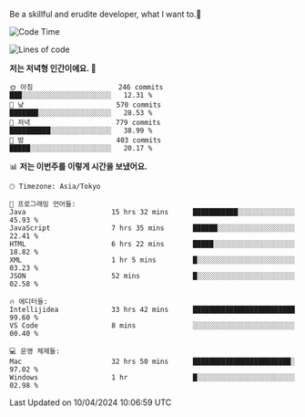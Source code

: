 Be a skillful and erudite developer, what I want to.👶

<!--START_SECTION:waka-->
![Code Time](http://img.shields.io/badge/Code%20Time-680%20hrs%2042%20mins-blue)

![Lines of code](https://img.shields.io/badge/%EC%A0%80%EB%8A%94%20%EC%97%AC%ED%83%9C%EA%B9%8C%EC%A7%80%20-1.2%20million%20%EC%A4%84%EC%9D%98%20%EC%BD%94%EB%93%9C%EB%A5%BC%20%EC%9E%91%EC%84%B1%ED%96%88%EC%96%B4%EC%9A%94.-blue)

**저는 저녁형 인간이에요. 🦉** 

```text
🌞 아침                     246 commits         ███░░░░░░░░░░░░░░░░░░░░░░   12.31 % 
🌆 낮　                     570 commits         ███████░░░░░░░░░░░░░░░░░░   28.53 % 
🌃 저녁                     779 commits         ██████████░░░░░░░░░░░░░░░   38.99 % 
🌙 밤　                     403 commits         █████░░░░░░░░░░░░░░░░░░░░   20.17 % 
```


📊 **저는 이번주를 이렇게 시간을 보냈어요.** 

```text
🕑︎ Timezone: Asia/Tokyo

💬 프로그래밍 언어들: 
Java                     15 hrs 32 mins      ███████████░░░░░░░░░░░░░░   45.93 % 
JavaScript               7 hrs 35 mins       ██████░░░░░░░░░░░░░░░░░░░   22.41 % 
HTML                     6 hrs 22 mins       █████░░░░░░░░░░░░░░░░░░░░   18.82 % 
XML                      1 hr 5 mins         █░░░░░░░░░░░░░░░░░░░░░░░░   03.23 % 
JSON                     52 mins             █░░░░░░░░░░░░░░░░░░░░░░░░   02.58 % 

🔥 에디터들: 
Intellijidea             33 hrs 42 mins      █████████████████████████   99.60 % 
VS Code                  8 mins              ░░░░░░░░░░░░░░░░░░░░░░░░░   00.40 % 

💻 운영 체제들: 
Mac                      32 hrs 50 mins      ████████████████████████░   97.02 % 
Windows                  1 hr                █░░░░░░░░░░░░░░░░░░░░░░░░   02.98 % 
```


 Last Updated on 10/04/2024 10:06:59 UTC
<!--END_SECTION:waka-->
